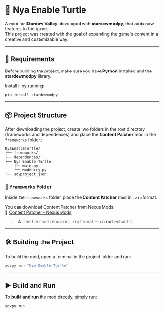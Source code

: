 # 🐢 Nya Enable Turtle

A mod for **Stardew Valley**, developed with **stardewmodpy**, that adds new features to the game.  
This project was created with the goal of expanding the game's content in a creative and customizable way.

---

## 🚀 Requirements

Before building the project, make sure you have **Python** installed and the **stardewmodpy** library.

Install it by running:

```bash
pip install stardewmodpy
```

---

## 📦 Project Structure

After downloading the project, create two folders in the root directory (frameworks and dependences) and place the **Content Patcher** mod in the `frameworks` folder.:

```
NyaEnableTurtle/
├── frameworks/
├── dependences/
├── Nya Enable Turtle
    ├── main.py
    └── ModEntry.py
└── sdvproject.json
```

### 🧩 `frameworks` Folder

Inside the `frameworks` folder, place the **Content Patcher** mod in `.zip` format.

You can download Content Patcher from Nexus Mods:  
🔗 [Content Patcher - Nexus Mods](https://www.nexusmods.com/stardewvalley/mods/1915)

> ⚠️ The file must remain in `.zip` format — do **not** extract it.

---

## 🛠️ Building the Project

To build the mod, open a terminal in the project folder and run:

```bash
sdvpy run "Nya Enable Turtle"
```

---

## ▶️ Build and Run

To **build and run** the mod directly, simply run:

```bash
sdvpy run
```
